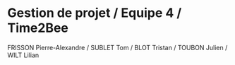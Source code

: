 # Gestion de projet / Equipe 4 / Time2Bee


FRISSON Pierre-Alexandre / SUBLET Tom / BLOT Tristan / TOUBON Julien / WILT Lilian
